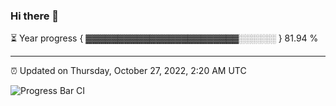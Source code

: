 ### Hi there 👋

⏳ Year progress { ▓▓▓▓▓▓▓▓▓▓▓▓▓▓▓▓▓▓▓▓▓▓▓▓░░░░░░ } 81.94 %

---

⏰ Updated on Thursday, October 27, 2022, 2:20 AM UTC

![Progress Bar CI](https://github.com/arthurbuhl/arthurbuhl/workflows/Progress%20Bar%20CI/badge.svg)
